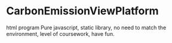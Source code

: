 # CarbonEmissionViewPlatform
 html program
Pure javascript, static library, no need to match the environment, level of coursework, have fun.
